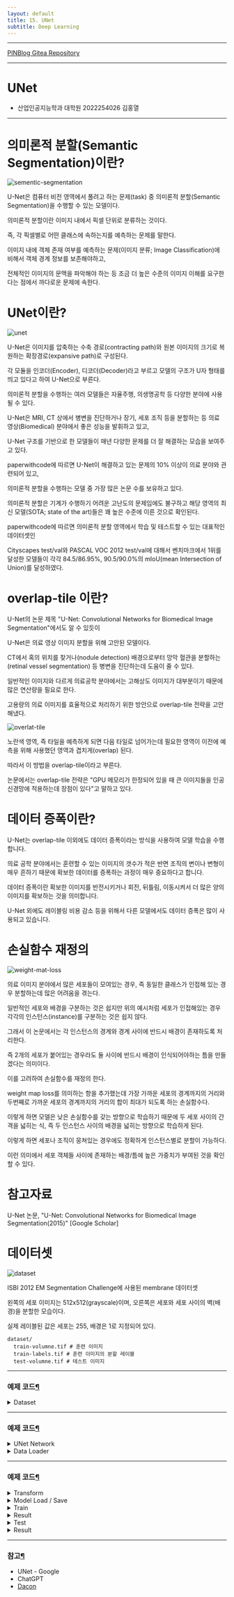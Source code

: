 ```yaml
---
layout: default
title: 15. UNet
subtitle: Deep Learning
---
```

-----

[PINBlog Gitea Repository](https://gitea.pinblog.codes/CBNU/15_UNet)

-----

# UNet
- 산업인공지능학과 대학원
    2022254026
        김홍열


---


# **의미론적 분할(Semantic Segmentation)이란?**

![sementic-segmentation](/assets/img/unet/unet1.png)

U-Net은 컴퓨터 비전 영역에서 풀려고 하는 문제(task) 중 의미론적 분할(Semantic Segmentation)을 수행할 수 있는 모델이다. 

의미론적 분할이란 이미지 내에서 픽셀 단위로 분류하는 것이다.

즉, 각 픽셀별로 어떤 클래스에 속하는지를 예측하는 문제를 말한다.

이미지 내에 객체 존재 여부를 예측하는 문제(이미지 분류; Image Classification)에 비해서 객체 경계 정보를 보존해야하고,

전체적인 이미지의 문맥을 파악해야 하는 등 조금 더 높은 수준의 이미지 이해를 요구한다는 점에서 까다로운 문제에 속한다.



# UNet이란?

![unet](/assets/img/unet/unet2.png)

U-Net은 이미지를 압축하는 수축 경로(contracting path)와 원본 이미지의 크기로 복원하는 확장경로(expansive path)로 구성된다.

각 모듈을 인코더(Encoder), 디코더(Decoder)라고 부르고 모델의 구조가 U자 형태를 띄고 있다고 하여 U-Net으로 부른다. 

의미론적 분할을 수행하는 여러 모델들은 자율주행, 의생명공학 등 다양한 분야에 사용될 수 있다. 

U-Net은 MRI, CT 상에서 병변을 진단하거나 장기, 세포 조직 등을 분할하는 등 의료 영상(Biomedical) 분야에서 좋은 성능을 발휘하고 있고, 

U-Net 구조를 기반으로 한 모델들이 매년 다양한 문제를 더 잘 해결하는 모습을 보여주고 있다. 

paperwithcode에 따르면 U-Net이 해결하고 있는 문제의 10% 이상이 의료 분야와 관련되어 있고, 

의미론적 분할을 수행하는 모델 중 가장 많은 논문 수를 보유하고 있다.

의미론적 분할은 기계가 수행하기 어려운 고난도의 문제임에도 불구하고 해당 영역의 최신 모델(SOTA; state of the art)들은 꽤 높은 수준에 이른 것으로 확인된다.

paperwithcode에 따르면 의미론적 분할 영역에서 학습 및 테스트할 수 있는 대표적인 데이터셋인

Cityscapes test/val와 PASCAL VOC 2012 test/val에 대해서 벤치마크에서 1위를 달성한 모델들이 각각 84.5/86.95%, 90.5/90.0%의 mIoU(mean Intersection of Union)를 달성하였다. 



# overlap-tile 이란?

U-Net의 논문 제목 "U-Net: Convolutional Networks for Biomedical Image Segmentation"에서도 알 수 있듯이

U-Net은 의료 영상 이미지 분할을 위해 고안된 모델이다.
 
CT에서 혹의 위치를 찾거나(nodule detection) 배경으로부터 망막 혈관을 분할하는(retinal vessel segmentation) 등 병변을 진단하는데 도움이 줄 수 있다. 

일반적인 이미지와 다르게 의료공학 분야에서는 고해상도 이미지가 대부분이기 때문에 많은 연산량을 필요로 한다. 

고용량의 의료 이미지를 효율적으로 처리하기 위한 방안으로 overlap-tile 전략을 고안해냈다. 


![overlat-tile](/assets/img/unet/unet3.png)


노란색 영역, 즉 타일을 예측하게 되면 다음 타일로 넘어가는데 필요한 영역이 이전에 예측을 위해 사용했던 영역과 겹치게(overlap) 된다.

따라서 이 방법을 overlap-tile이라고 부른다. 

논문에서는 overlap-tile 전략은 "GPU 메모리가 한정되어 있을 때 큰 이미지들을 인공 신경망에 적용하는데 장점이 있다"고 말하고 있다. 



# 데이터 증폭이란?

U-Net는 overlap-tile 이외에도 데이터 증폭이라는 방식을 사용하여 모델 학습을 수행합니다. 

의료 공학 분야에서는 훈련할 수 있는 이미지의 갯수가 적은 반면 조직의 변이나 변형이 매우 흔하기 때문에 확보한 데이터를 증폭하는 과정이 매우 중요하다고 합니다. 

데이터 증폭이란 확보한 이미지를 반전시키거나 회전, 뒤틀림, 이동시켜서 더 많은 양의 이미지를 확보하는 것을 의미합니다. 

U-Net 외에도 레이블링 비용 감소 등을 위해서 다른 모델에서도 데이터 증폭은 많이 사용되고 있습니다.



# 손실함수 재정의

![weight-mat-loss](/assets/img/unet/unet4.png)

의료 이미지 분야에서 많은 세포들이 모여있는 경우, 즉 동일한 클래스가 인접해 있는 경우 분할하는데 많은 어려움을 겪는다. 

일반적인 세포와 배경을 구분하는 것은 쉽지만 위의 예시처럼 세포가 인접해있는 경우 각각의 인스턴스(instance)를 구분하는 것은 쉽지 않다. 

그래서 이 논문에서는 각 인스턴스의 경계와 경계 사이에 반드시 배경이 존재하도록 처리한다.

즉 2개의 세포가 붙어있는 경우라도 둘 사이에 반드시 배경이 인식되어야하는 틈을 만들겠다는 의미이다.

이를 고려하여 손실함수를 재정의 한다. 

weight map loss를 의미하는 항을 추가했는데 가장 가까운 세포의 경계까지의 거리와 두번째로 가까운 세포의 경계까지의 거리의 합이 최대가 되도록 하는 손실함수다. 

이렇게 하면 모델은 낮은 손실함수를 갖는 방향으로 학습하기 때문에 두 세포 사이의 간격을 넓히는 식, 즉 두 인스턴스 사이의 배경을 넓히는 방향으로 학습하게 된다. 

이렇게 하면 세포나 조직이 뭉쳐있는 경우에도 정확하게 인스턴스별로 분할이 가능하다. 

이런 의미에서 세포 객체들 사이에 존재하는 배경/틈에 높은 가중치가 부여된 것을 확인할 수 있다. 



# 참고자료

 U-Net 논문, "U-Net: Convolutional Networks for Biomedical Image Segmentation(2015)" [Google Scholar]



# 데이터셋

![dataset](/assets/img/unet/unet5.png)

ISBI 2012 EM Segmentation Challenge에 사용된 membrane 데이터셋

왼쪽의 세포 이미지는 512x512(grayscale)이며, 오른쪽은 세포와 세포 사이의 벽(배경)을 분할한 모습이다.

실제 레이블된 값은 세포는 255, 배경은 1로 지정되어 있다.

```
dataset/
  train-volumne.tif # 훈련 이미지
  train-labels.tif # 훈련 이미지의 분할 레이블
  test-volumne.tif # 테스트 이미지
```

---

### 예제 코드[¶]()

<details>
<summary>Dataset</summary>
<div markdown="1">
  
```python

## 라이브러리 불러오기
import os
import numpy as np
from PIL import Image
import matplotlib.pyplot as plt

## 데이터 불러오기
dir_data = './dataset' 

name_label = 'train-labels.tif'
name_input = 'train-volume.tif'

img_label = Image.open(os.path.join(dir_data, name_label))
img_input = Image.open(os.path.join(dir_data, name_input))

ny, nx = img_label.size
nframe = img_label.n_frames

## train/test/val 폴더 생성
nframe_train = 24
nframe_val = 3
nframe_test = 3

dir_save_train = os.path.join(dir_data, 'train')
dir_save_val = os.path.join(dir_data, 'val')
dir_save_test = os.path.join(dir_data, 'test')

if not os.path.exists(dir_save_train):
    os.makedirs(dir_save_train)

if not os.path.exists(dir_save_val):
    os.makedirs(dir_save_val)

if not os.path.exists(dir_save_test):
    os.makedirs(dir_save_test)

## 전체 이미지 30개를 섞어줌
id_frame = np.arange(nframe)
np.random.shuffle(id_frame)

## 선택된 train 이미지를 npy 파일로 저장
offset_nframe = 0

for i in range(nframe_train):
    img_label.seek(id_frame[i + offset_nframe])
    img_input.seek(id_frame[i + offset_nframe])

    label_ = np.asarray(img_label)
    input_ = np.asarray(img_input)

    np.save(os.path.join(dir_save_train, 'label_%03d.npy' % i), label_)
    np.save(os.path.join(dir_save_train, 'input_%03d.npy' % i), input_)

## 선택된 val 이미지를 npy 파일로 저장
offset_nframe = nframe_train

for i in range(nframe_val):
    img_label.seek(id_frame[i + offset_nframe])
    img_input.seek(id_frame[i + offset_nframe])

    label_ = np.asarray(img_label)
    input_ = np.asarray(img_input)

    np.save(os.path.join(dir_save_val, 'label_%03d.npy' % i), label_)
    np.save(os.path.join(dir_save_val, 'input_%03d.npy' % i), input_)

## 선택된 test 이미지를 npy 파일로 저장
offset_nframe = nframe_train + nframe_val

for i in range(nframe_test):
    img_label.seek(id_frame[i + offset_nframe])
    img_input.seek(id_frame[i + offset_nframe])

    label_ = np.asarray(img_label)
    input_ = np.asarray(img_input)

    np.save(os.path.join(dir_save_test, 'label_%03d.npy' % i), label_)
    np.save(os.path.join(dir_save_test, 'input_%03d.npy' % i), input_)

## 이미지 시각화
plt.subplot(122)
plt.imshow(label_, cmap='gray')
plt.title('label')

plt.subplot(121)
plt.imshow(input_, cmap='gray')
plt.title('input')

plt.show()


```

![output1](/assets/img/unet/output1.png)

</div>
</details>


---

### 예제 코드[¶]()

<details>
<summary>UNet Network</summary>
<div markdown="1">
  
```python

## 라이브러리 불러오기
import os
import numpy as np

import torch
import torch.nn as nn
from torch.utils.data import DataLoader
from torch.utils.tensorboard import SummaryWriter

import matplotlib.pyplot as plt

from torchvision import transforms, datasets

## 네트워크 구축하기
class UNet(nn.Module):
    def __init__(self):
        super(UNet, self).__init__()

        # Convolution + BatchNormalization + Relu 정의하기
        def CBR2d(in_channels, out_channels, kernel_size=3, stride=1, padding=1, bias=True): 
            layers = []
            layers += [nn.Conv2d(in_channels=in_channels, out_channels=out_channels,
                                 kernel_size=kernel_size, stride=stride, padding=padding,
                                 bias=bias)]
            layers += [nn.BatchNorm2d(num_features=out_channels)]
            layers += [nn.ReLU()]

            cbr = nn.Sequential(*layers)

            return cbr

        # 수축 경로(Contracting path)
        self.enc1_1 = CBR2d(in_channels=1, out_channels=64)
        self.enc1_2 = CBR2d(in_channels=64, out_channels=64)

        self.pool1 = nn.MaxPool2d(kernel_size=2)

        self.enc2_1 = CBR2d(in_channels=64, out_channels=128)
        self.enc2_2 = CBR2d(in_channels=128, out_channels=128)

        self.pool2 = nn.MaxPool2d(kernel_size=2)

        self.enc3_1 = CBR2d(in_channels=128, out_channels=256)
        self.enc3_2 = CBR2d(in_channels=256, out_channels=256)

        self.pool3 = nn.MaxPool2d(kernel_size=2)

        self.enc4_1 = CBR2d(in_channels=256, out_channels=512)
        self.enc4_2 = CBR2d(in_channels=512, out_channels=512)

        self.pool4 = nn.MaxPool2d(kernel_size=2)

        self.enc5_1 = CBR2d(in_channels=512, out_channels=1024)

        # 확장 경로(Expansive path)
        self.dec5_1 = CBR2d(in_channels=1024, out_channels=512)

        self.unpool4 = nn.ConvTranspose2d(in_channels=512, out_channels=512,
                                          kernel_size=2, stride=2, padding=0, bias=True)

        self.dec4_2 = CBR2d(in_channels=2 * 512, out_channels=512)
        self.dec4_1 = CBR2d(in_channels=512, out_channels=256)

        self.unpool3 = nn.ConvTranspose2d(in_channels=256, out_channels=256,
                                          kernel_size=2, stride=2, padding=0, bias=True)

        self.dec3_2 = CBR2d(in_channels=2 * 256, out_channels=256)
        self.dec3_1 = CBR2d(in_channels=256, out_channels=128)

        self.unpool2 = nn.ConvTranspose2d(in_channels=128, out_channels=128,
                                          kernel_size=2, stride=2, padding=0, bias=True)

        self.dec2_2 = CBR2d(in_channels=2 * 128, out_channels=128)
        self.dec2_1 = CBR2d(in_channels=128, out_channels=64)

        self.unpool1 = nn.ConvTranspose2d(in_channels=64, out_channels=64,
                                          kernel_size=2, stride=2, padding=0, bias=True)

        self.dec1_2 = CBR2d(in_channels=2 * 64, out_channels=64)
        self.dec1_1 = CBR2d(in_channels=64, out_channels=64)

        self.fc = nn.Conv2d(in_channels=64, out_channels=1, kernel_size=1, stride=1, padding=0, bias=True)
    
    # forward 함수 정의하기
    def forward(self, x):
        enc1_1 = self.enc1_1(x)
        enc1_2 = self.enc1_2(enc1_1)
        pool1 = self.pool1(enc1_2)

        enc2_1 = self.enc2_1(pool1)
        enc2_2 = self.enc2_2(enc2_1)
        pool2 = self.pool2(enc2_2)

        enc3_1 = self.enc3_1(pool2)
        enc3_2 = self.enc3_2(enc3_1)
        pool3 = self.pool3(enc3_2)

        enc4_1 = self.enc4_1(pool3)
        enc4_2 = self.enc4_2(enc4_1)
        pool4 = self.pool4(enc4_2)

        enc5_1 = self.enc5_1(pool4)

        dec5_1 = self.dec5_1(enc5_1)

        unpool4 = self.unpool4(dec5_1)
        cat4 = torch.cat((unpool4, enc4_2), dim=1)
        dec4_2 = self.dec4_2(cat4)
        dec4_1 = self.dec4_1(dec4_2)

        unpool3 = self.unpool3(dec4_1)
        cat3 = torch.cat((unpool3, enc3_2), dim=1)
        dec3_2 = self.dec3_2(cat3)
        dec3_1 = self.dec3_1(dec3_2)

        unpool2 = self.unpool2(dec3_1)
        cat2 = torch.cat((unpool2, enc2_2), dim=1)
        dec2_2 = self.dec2_2(cat2)
        dec2_1 = self.dec2_1(dec2_2)

        unpool1 = self.unpool1(dec2_1)
        cat1 = torch.cat((unpool1, enc1_2), dim=1)
        dec1_2 = self.dec1_2(cat1)
        dec1_1 = self.dec1_1(dec1_2)

        x = self.fc(dec1_1)

        return x

```

</div>
</details>

<details>
<summary>Data Loader</summary>
<div markdown="1">

```python

# 데이터 로더를 구현하기
class Dataset(torch.utils.data.Dataset):
    def __init__(self, data_dir, transform=None):
        self.data_dir = data_dir
        self.transform = transform

        lst_data = os.listdir(self.data_dir)

        lst_label = [f for f in lst_data if f.startswith('label')]
        lst_input = [f for f in lst_data if f.startswith('input')]

        lst_label.sort()
        lst_input.sort()

        self.lst_label = lst_label
        self.lst_input = lst_input

    def __len__(self):
        return len(self.lst_label)

    def __getitem__(self, index):
        label = np.load(os.path.join(self.data_dir, self.lst_label[index]))
        input = np.load(os.path.join(self.data_dir, self.lst_input[index]))

        # 정규화
        label = label/255.0
        input = input/255.0

        # 이미지와 레이블의 차원 = 2일 경우(채널이 없을 경우, 흑백 이미지), 새로운 채널(축) 생성
        if label.ndim == 2:
            label = label[:, :, np.newaxis]
        if input.ndim == 2:
            input = input[:, :, np.newaxis]

        data = {'input': input, 'label': label}

        # transform이 정의되어 있다면 transform을 거친 데이터를 불러옴
        if self.transform:
            data = self.transform(data)

        return data


```

</div>
</details>


---

### 예제 코드[¶]()

<details>
<summary>Transform</summary>
<div markdown="1">
  
```python

# 트렌스폼 구현하기
class ToTensor(object):
    def __call__(self, data):
        label, input = data['label'], data['input']

        label = label.transpose((2, 0, 1)).astype(np.float32)
        input = input.transpose((2, 0, 1)).astype(np.float32)

        data = {'label': torch.from_numpy(label), 'input': torch.from_numpy(input)}

        return data

class Normalization(object):
    def __init__(self, mean=0.5, std=0.5):
        self.mean = mean
        self.std = std

    def __call__(self, data):
        label, input = data['label'], data['input']

        input = (input - self.mean) / self.std

        data = {'label': label, 'input': input}

        return data

class RandomFlip(object):
    def __call__(self, data):
        label, input = data['label'], data['input']

        if np.random.rand() > 0.5:
            label = np.fliplr(label)
            input = np.fliplr(input)

        if np.random.rand() > 0.5:
            label = np.flipud(label)
            input = np.flipud(input)

        data = {'label': label, 'input': input}

        return data


```

</div>
</details>

<details>
<summary>Model Load / Save</summary>
<div markdown="1">

```python

## 네트워크 저장하기
def save(ckpt_dir, net, optim, epoch):
    if not os.path.exists(ckpt_dir):
        os.makedirs(ckpt_dir)

    torch.save({'net': net.state_dict(), 'optim': optim.state_dict()},
               "%s/model_epoch%d.pth" % (ckpt_dir, epoch))

## 네트워크 불러오기
def load(ckpt_dir, net, optim):
    if not os.path.exists(ckpt_dir):
        epoch = 0
        return net, optim, epoch

    ckpt_lst = os.listdir(ckpt_dir)
    ckpt_lst.sort(key=lambda f: int(''.join(filter(str.isdigit, f))))

    dict_model = torch.load('%s/%s' % (ckpt_dir, ckpt_lst[-1]))

    net.load_state_dict(dict_model['net'])
    optim.load_state_dict(dict_model['optim'])
    epoch = int(ckpt_lst[-1].split('epoch')[1].split('.pth')[0])

    return net, optim, epoch


```

</div>
</details>


<details>
<summary>Train</summary>
<div markdown="1">

```python

# 훈련 파라미터 설정하기
lr = 1e-3
batch_size = 4
num_epoch = 20

base_dir = './drive/MyDrive/DACrew/unet'
data_dir = dir_data
ckpt_dir = os.path.join(base_dir, "checkpoint")
log_dir = os.path.join(base_dir, "log")


# 훈련을 위한 Transform과 DataLoader
transform = transforms.Compose([Normalization(mean=0.5, std=0.5), RandomFlip(), ToTensor()])

dataset_train = Dataset(data_dir=os.path.join(data_dir, 'train'), transform=transform)
loader_train = DataLoader(dataset_train, batch_size=batch_size, shuffle=True, num_workers=0)

dataset_val = Dataset(data_dir=os.path.join(data_dir, 'val'), transform=transform)
loader_val = DataLoader(dataset_val, batch_size=batch_size, shuffle=False, num_workers=0)

# 네트워크 생성하기
device = torch.device('cuda' if torch.cuda.is_available() else 'cpu')
net = UNet().to(device)

# 손실함수 정의하기
fn_loss = nn.BCEWithLogitsLoss().to(device)

# Optimizer 설정하기
optim = torch.optim.Adam(net.parameters(), lr=lr)

# 그밖에 부수적인 variables 설정하기
num_data_train = len(dataset_train)
num_data_val = len(dataset_val)

num_batch_train = np.ceil(num_data_train / batch_size)
num_batch_val = np.ceil(num_data_val / batch_size)

# 그 밖에 부수적인 functions 설정하기
fn_tonumpy = lambda x: x.to('cpu').detach().numpy().transpose(0, 2, 3, 1)
fn_denorm = lambda x, mean, std: (x * std) + mean
fn_class = lambda x: 1.0 * (x > 0.5)

# Tensorboard 를 사용하기 위한 SummaryWriter 설정
writer_train = SummaryWriter(log_dir=os.path.join(log_dir, 'train'))
writer_val = SummaryWriter(log_dir=os.path.join(log_dir, 'val'))

# 네트워크 학습시키기
st_epoch = 0
# 학습한 모델이 있을 경우 모델 로드하기
net, optim, st_epoch = load(ckpt_dir=ckpt_dir, net=net, optim=optim) 

for epoch in range(st_epoch + 1, num_epoch + 1):
        net.train()
        loss_arr = []

        for batch, data in enumerate(loader_train, 1):
            # forward pass
            label = data['label'].to(device)
            input = data['input'].to(device)

            output = net(input)

            # backward pass
            optim.zero_grad()

            loss = fn_loss(output, label)
            loss.backward()

            optim.step()

            # 손실함수 계산
            loss_arr += [loss.item()]

            print("TRAIN: EPOCH %04d / %04d | BATCH %04d / %04d | LOSS %.4f" %
                  (epoch, num_epoch, batch, num_batch_train, np.mean(loss_arr)))

            # Tensorboard 저장하기
            label = fn_tonumpy(label)
            input = fn_tonumpy(fn_denorm(input, mean=0.5, std=0.5))
            output = fn_tonumpy(fn_class(output))

            writer_train.add_image('label', label, num_batch_train * (epoch - 1) + batch, dataformats='NHWC')
            writer_train.add_image('input', input, num_batch_train * (epoch - 1) + batch, dataformats='NHWC')
            writer_train.add_image('output', output, num_batch_train * (epoch - 1) + batch, dataformats='NHWC')

        writer_train.add_scalar('loss', np.mean(loss_arr), epoch)

        with torch.no_grad():
            net.eval()
            loss_arr = []

            for batch, data in enumerate(loader_val, 1):
                # forward pass
                label = data['label'].to(device)
                input = data['input'].to(device)

                output = net(input)

                # 손실함수 계산하기
                loss = fn_loss(output, label)

                loss_arr += [loss.item()]

                print("VALID: EPOCH %04d / %04d | BATCH %04d / %04d | LOSS %.4f" %
                      (epoch, num_epoch, batch, num_batch_val, np.mean(loss_arr)))

                # Tensorboard 저장하기
                label = fn_tonumpy(label)
                input = fn_tonumpy(fn_denorm(input, mean=0.5, std=0.5))
                output = fn_tonumpy(fn_class(output))

                writer_val.add_image('label', label, num_batch_val * (epoch - 1) + batch, dataformats='NHWC')
                writer_val.add_image('input', input, num_batch_val * (epoch - 1) + batch, dataformats='NHWC')
                writer_val.add_image('output', output, num_batch_val * (epoch - 1) + batch, dataformats='NHWC')

        writer_val.add_scalar('loss', np.mean(loss_arr), epoch)

        # epoch 50마다 모델 저장하기
        if epoch % 50 == 0:
            save(ckpt_dir=ckpt_dir, net=net, optim=optim, epoch=epoch)

        writer_train.close()
        writer_val.close()


```

</div>
</details>

<details>
<summary>Result</summary>
<div markdown="1">

```plaintext

TRAIN: EPOCH 0001 / 0020 | BATCH 0001 / 0006 | LOSS 0.6337
TRAIN: EPOCH 0001 / 0020 | BATCH 0002 / 0006 | LOSS 0.5923
TRAIN: EPOCH 0001 / 0020 | BATCH 0003 / 0006 | LOSS 0.5694
TRAIN: EPOCH 0001 / 0020 | BATCH 0004 / 0006 | LOSS 0.5456
TRAIN: EPOCH 0001 / 0020 | BATCH 0005 / 0006 | LOSS 0.5214
TRAIN: EPOCH 0001 / 0020 | BATCH 0006 / 0006 | LOSS 0.5036
VALID: EPOCH 0001 / 0020 | BATCH 0001 / 0001 | LOSS 0.6128
TRAIN: EPOCH 0002 / 0020 | BATCH 0001 / 0006 | LOSS 0.4027
TRAIN: EPOCH 0002 / 0020 | BATCH 0002 / 0006 | LOSS 0.3897
TRAIN: EPOCH 0002 / 0020 | BATCH 0003 / 0006 | LOSS 0.3905
TRAIN: EPOCH 0002 / 0020 | BATCH 0004 / 0006 | LOSS 0.3856
TRAIN: EPOCH 0002 / 0020 | BATCH 0005 / 0006 | LOSS 0.3807
TRAIN: EPOCH 0002 / 0020 | BATCH 0006 / 0006 | LOSS 0.3745
VALID: EPOCH 0002 / 0020 | BATCH 0001 / 0001 | LOSS 0.5134
TRAIN: EPOCH 0003 / 0020 | BATCH 0001 / 0006 | LOSS 0.3422
TRAIN: EPOCH 0003 / 0020 | BATCH 0002 / 0006 | LOSS 0.3350
TRAIN: EPOCH 0003 / 0020 | BATCH 0003 / 0006 | LOSS 0.3372
TRAIN: EPOCH 0003 / 0020 | BATCH 0004 / 0006 | LOSS 0.3337
TRAIN: EPOCH 0003 / 0020 | BATCH 0005 / 0006 | LOSS 0.3293
TRAIN: EPOCH 0003 / 0020 | BATCH 0006 / 0006 | LOSS 0.3286
VALID: EPOCH 0003 / 0020 | BATCH 0001 / 0001 | LOSS 0.4308
TRAIN: EPOCH 0004 / 0020 | BATCH 0001 / 0006 | LOSS 0.3094
TRAIN: EPOCH 0004 / 0020 | BATCH 0002 / 0006 | LOSS 0.3079
TRAIN: EPOCH 0004 / 0020 | BATCH 0003 / 0006 | LOSS 0.3090
TRAIN: EPOCH 0004 / 0020 | BATCH 0004 / 0006 | LOSS 0.3078
...
TRAIN: EPOCH 0020 / 0020 | BATCH 0004 / 0006 | LOSS 0.2127
TRAIN: EPOCH 0020 / 0020 | BATCH 0005 / 0006 | LOSS 0.2115
TRAIN: EPOCH 0020 / 0020 | BATCH 0006 / 0006 | LOSS 0.2120
VALID: EPOCH 0020 / 0020 | BATCH 0001 / 0001 | LOSS 0.2045


```


</div>
</details>


<details>
<summary>Test</summary>
<div markdown="1">

```python

transform = transforms.Compose([Normalization(mean=0.5, std=0.5), ToTensor()])

dataset_test = Dataset(data_dir=os.path.join(data_dir, 'test'), transform=transform)
loader_test = DataLoader(dataset_test, batch_size=batch_size, shuffle=False, num_workers=0)

# 그밖에 부수적인 variables 설정하기
num_data_test = len(dataset_test)
num_batch_test = np.ceil(num_data_test / batch_size)

# 결과 디렉토리 생성하기
result_dir = os.path.join(base_dir, 'result')
if not os.path.exists(result_dir):
    os.makedirs(os.path.join(result_dir, 'png'))
    os.makedirs(os.path.join(result_dir, 'numpy'))


net, optim, st_epoch = load(ckpt_dir=ckpt_dir, net=net, optim=optim)

with torch.no_grad():
      net.eval()
      loss_arr = []

      for batch, data in enumerate(loader_test, 1):
          # forward pass
          label = data['label'].to(device)
          input = data['input'].to(device)

          output = net(input)

          # 손실함수 계산하기
          loss = fn_loss(output, label)

          loss_arr += [loss.item()]

          print("TEST: BATCH %04d / %04d | LOSS %.4f" %
                (batch, num_batch_test, np.mean(loss_arr)))

          # Tensorboard 저장하기
          label = fn_tonumpy(label)
          input = fn_tonumpy(fn_denorm(input, mean=0.5, std=0.5))
          output = fn_tonumpy(fn_class(output))

          # 테스트 결과 저장하기
          for j in range(label.shape[0]):
              id = num_batch_test * (batch - 1) + j

              plt.imsave(os.path.join(result_dir, 'png', 'label_%04d.png' % id), label[j].squeeze(), cmap='gray')
              plt.imsave(os.path.join(result_dir, 'png', 'input_%04d.png' % id), input[j].squeeze(), cmap='gray')
              plt.imsave(os.path.join(result_dir, 'png', 'output_%04d.png' % id), output[j].squeeze(), cmap='gray')

              np.save(os.path.join(result_dir, 'numpy', 'label_%04d.npy' % id), label[j].squeeze())
              np.save(os.path.join(result_dir, 'numpy', 'input_%04d.npy' % id), input[j].squeeze())
              np.save(os.path.join(result_dir, 'numpy', 'output_%04d.npy' % id), output[j].squeeze())

print("AVERAGE TEST: BATCH %04d / %04d | LOSS %.4f" %
        (batch, num_batch_test, np.mean(loss_arr)))


```


</div>
</details>


<details>
<summary>Result</summary>
<div markdown="1">

```python

##
lst_data = os.listdir(os.path.join(result_dir, 'numpy'))

lst_label = [f for f in lst_data if f.startswith('label')]
lst_input = [f for f in lst_data if f.startswith('input')]
lst_output = [f for f in lst_data if f.startswith('output')]

lst_label.sort()
lst_input.sort()
lst_output.sort()

##
id = 0

label = np.load(os.path.join(result_dir,"numpy", lst_label[id]))
input = np.load(os.path.join(result_dir,"numpy", lst_input[id]))
output = np.load(os.path.join(result_dir,"numpy", lst_output[id]))

## 플롯 그리기
plt.figure(figsize=(8,6))
plt.subplot(131)
plt.imshow(input, cmap='gray')
plt.title('input')

plt.subplot(132)
plt.imshow(label, cmap='gray')
plt.title('label')

plt.subplot(133)
plt.imshow(output, cmap='gray')
plt.title('output')

plt.show()


```

![output](/assets/img/unet/output5.png)


</div>
</details>


---

### 참고[¶]()

- UNet - Google
- ChatGPT
- [Dacon](https://dacon.io/forum/405807?dtype=recent)
